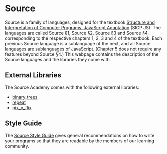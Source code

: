 # Source

Source is a family of languages, designed for the textbook [Structure and Interpretation of Computer Programs, JavaScript Adaptation](https://source-academy.github.io/sicp/) (SICP JS). The languages are called Source §1, Source §2, Source §3 and Source §4, corresponding to the respective chapters 1, 2, 3 and 4 of the textbook. Each previous Source language is a sublanguage of the next, and all Source languages are sublanguages of JavaScript. (Chapter 5 does not require any features beyond Source §4.) This webpage contains the description of the Source languages and the libraries they come with.

## External Libraries

The Source Academy comes with the following external libraries:

- [binary_trees](https://source-academy.github.io/modules/documentation/modules/binarytrees.html)
- [repeat](https://source-academy.github.io/modules/documentation/modules/repeat.html)
- [pix_n_flix](https://source-academy.github.io/modules/documentation/modules/pixnflix.html)

## Style Guide

The [Source Style Guide](https://source-academy.github.io/source/source_styleguide.pdf) gives general recommendations on how to write your programs so that they are readable by the members of our learning community.
